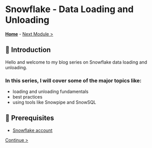 # Snowflake - Data Loading and Unloading

**[Home](../README.md)** - [Next Module >](../modules/module01.md)

## :loudspeaker: Introduction

Hello and welcome to my blog series on Snowflake data loading and unloading. 



### In this series, I will cover some of the major topics like:

* loading and unloading fundamentals
* best practices
* using tools like Snowpipe and SnowSQL


## :thinking: Prerequisites

* [Snowflake account](https://signup.snowflake.com/) 

[Continue >](../modules/module01.md)